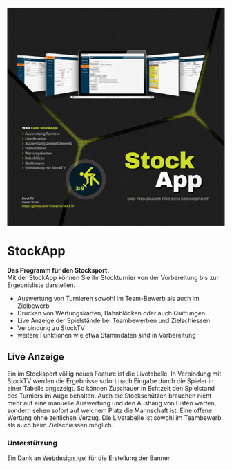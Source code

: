 ![StockAppBanner](/Bilder/StockApp.jpg)
# StockApp

**Das Programm für den Stocksport.**  
Mit der StockApp können Sie ihr Stockturnier von der Vorbereitung bis zur Ergebnisliste darstellen.
- Auswertung von Turnieren sowohl im Team-Bewerb als auch im Zielbewerb
- Drucken von Wertungskarten, Bahnblöcken oder auch Quittungen
- Live Anzeige der Spielstände bei Teambewerben und Zielschiessen
- Verbindung zu StockTV
- weitere Funktionen wie etwa Stammdaten sind in Vorbereitung

## Live Anzeige
Ein im Stocksport völlig neues Feature ist die Livetabelle. In Verbindung mit StockTV werden die Ergebnisse sofort nach Eingabe durch die Spieler in einer Tabelle angezeigt. So können Zuschauer in Echtzeit den Spielstand des Turniers im Auge behalten. Auch die Stockschützen brauchen nicht mehr auf eine manuelle Auswertung und den Aushang von Listen warten, sondern sehen sofort auf welchem Platz die Mannschaft ist. Eine offene Wertung ohne zeitlichen Verzug.
Die Livetabelle ist sowohl im Teambewerb als auch beim Zielschiessen möglich.  

### Unterstützung
Ein Dank an [Webdesign Igel](https://webdesign.igel-web.de/) für die Erstellung der Banner

